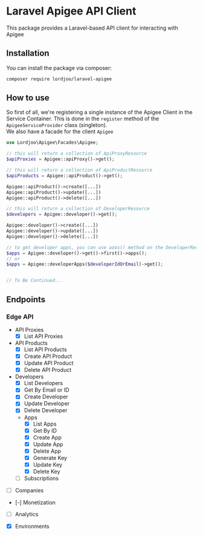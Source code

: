 # Laravel Apigee API Client
This package provides a Laravel-based API client for interacting with Apigee


## Installation

You can install the package via composer:

```bash
composer require lordjoo/laravel-apigee
```

## How to use
So first of all, we're registering a single instance of the Apigee Client in the Service Container. This is done in the `register` method of the `ApigeeServiceProvider` class (singleton).   
We also have a facade for the client ```Apigee```

```php
use Lordjoo\Apigee\Facades\Apigee;

// this will return a collection of ApiProxyResource
$apiProxies = Apigee::apiProxy()->get();

// this will return a collection of ApiProductResource
$apiProducts = Apigee::apiProduct()->get();

Apigee::apiProduct()->create([...])
Apigee::apiProduct()->update([...])
Apigee::apiProduct()->delete([...])

// this will return a collection of DeveloperResource
$developers = Apigee::developer()->get();

Apigee::developer()->create([...])
Apigee::developer()->update([...])
Apigee::developer()->delete([...])

// to get developer apps, you can use aoos() method on the DeveloperResource or use the Facade
$apps = Apigee::developer()->get()->first()->apps();
// or
$apps = Apigee::developerApps($developerIdOrEmail)->get();


// To Be Continued...
```


## Endpoints
### Edge API

* API Proxies
  * [x] List API Proxies
* API Products
  * [x] List API Products
  * [x] Create API Product
  * [x] Update API Product
  * [x] Delete API Product
* Developers
  * [x] List Developers
  * [x] Get By Email or ID
  * [x] Create Developer
  * [x] Update Developer
  * [x] Delete Developer
  * Apps
    * [x] List Apps
    * [x] Get By ID
    * [x] Create App
    * [x] Update App
    * [x] Delete App
    * [x] Generate Key
    * [x] Update Key
    * [x] Delete Key
  * [ ] Subscriptions
* [ ] Companies
* [-] Monetization
* [ ] Analytics
* [x] Environments

